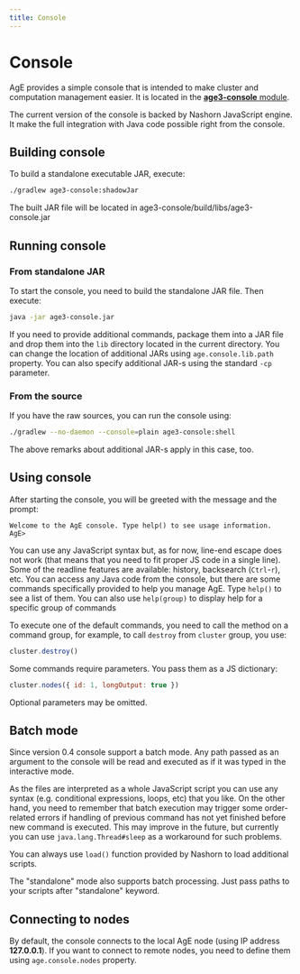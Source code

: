 ```yaml
---
title: Console
---
```


# Console

AgE provides a simple console that is intended to make cluster and computation management easier.
It is located in the [**age3-console** module](https://gitlab.com/age-agh/age3/tree/develop/age3-console).

The current version of the console is backed by Nashorn JavaScript engine.
It make the full integration with Java code possible right from the console.

## Building console

To build a standalone executable JAR, execute:

```bash
./gradlew age3-console:shadowJar
```

The built JAR file will be located in age3-console/build/libs/age3-console.jar

## Running console

### From standalone JAR

To start the console, you need to build the standalone JAR file. Then execute:

```bash
java -jar age3-console.jar
```

If you need to provide additional commands, package them into a JAR file and drop them into the `lib` directory located in the current directory.
You can change the location of additional JARs using `age.console.lib.path` property.
You can also specify additional JAR-s using the standard `-cp` parameter.

### From the source

If you have the raw sources, you can run the console using:

```bash
./gradlew --no-daemon --console=plain age3-console:shell
```

The above remarks about additional JAR-s apply in this case, too. 

## Using console

After starting the console, you will be greeted with the message and the prompt:

```
Welcome to the AgE console. Type help() to see usage information.
AgE> 
```

You can use any JavaScript syntax but, as for now, line-end escape does not work (that means that you need to fit proper JS code in a single line).
Some of the readline features are available: history, backsearch (`Ctrl`-`r`), etc.
You can access any Java code from the console, but there are some commands specifically provided to help you manage AgE.
Type `help()` to see a list of them. You can also use `help(group)` to display help for a specific group of commands

To execute one of the default commands, you need to call the method on a command group, for example, to call `destroy` from `cluster` group,
you use:

```js
cluster.destroy()
```

Some commands require parameters. You pass them as a JS dictionary:

```js
cluster.nodes({ id: 1, longOutput: true })
```

Optional parameters may be omitted.

## Batch mode

Since version 0.4 console support a batch mode. Any path passed as an argument to the console will be read and executed as if it was typed in the interactive mode.

As the files are interpreted as a whole JavaScript script you can use any syntax (e.g. conditional expressions, loops, etc) that you like.
On the other hand, you need to remember that batch execution may trigger some order-related errors
if handling of previous command has not yet finished before new command is executed.
This may improve in the future, but currently you can use `java.lang.Thread#sleep` as a workaround for such problems.

You can always use `load()` function provided by Nashorn to load additional scripts.

The "standalone" mode also supports batch processing. Just pass paths to your scripts after "standalone" keyword.

## Connecting to nodes

By default, the console connects to the local AgE node (using IP address **127.0.0.1**).
If you want to connect to remote nodes, you need to define them using `age.console.nodes` property.
